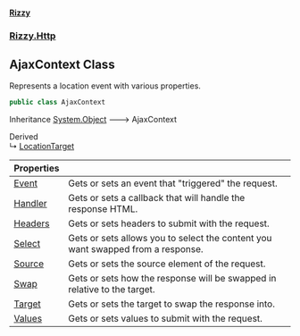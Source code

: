 #### [Rizzy](index.md 'index')
### [Rizzy.Http](Rizzy.Http.md 'Rizzy.Http')

## AjaxContext Class

Represents a location event with various properties.

```csharp
public class AjaxContext
```

Inheritance [System.Object](https://docs.microsoft.com/en-us/dotnet/api/System.Object 'System.Object') &#129106; AjaxContext

Derived  
&#8627; [LocationTarget](Rizzy.Http.LocationTarget.md 'Rizzy.Http.LocationTarget')

| Properties | |
| :--- | :--- |
| [Event](Rizzy.Http.AjaxContext.Event.md 'Rizzy.Http.AjaxContext.Event') | Gets or sets an event that "triggered" the request. |
| [Handler](Rizzy.Http.AjaxContext.Handler.md 'Rizzy.Http.AjaxContext.Handler') | Gets or sets a callback that will handle the response HTML. |
| [Headers](Rizzy.Http.AjaxContext.Headers.md 'Rizzy.Http.AjaxContext.Headers') | Gets or sets headers to submit with the request. |
| [Select](Rizzy.Http.AjaxContext.Select.md 'Rizzy.Http.AjaxContext.Select') | Gets or sets allows you to select the content you want swapped from a response. |
| [Source](Rizzy.Http.AjaxContext.Source.md 'Rizzy.Http.AjaxContext.Source') | Gets or sets the source element of the request. |
| [Swap](Rizzy.Http.AjaxContext.Swap.md 'Rizzy.Http.AjaxContext.Swap') | Gets or sets how the response will be swapped in relative to the target. |
| [Target](Rizzy.Http.AjaxContext.Target.md 'Rizzy.Http.AjaxContext.Target') | Gets or sets the target to swap the response into. |
| [Values](Rizzy.Http.AjaxContext.Values.md 'Rizzy.Http.AjaxContext.Values') | Gets or sets values to submit with the request. |
